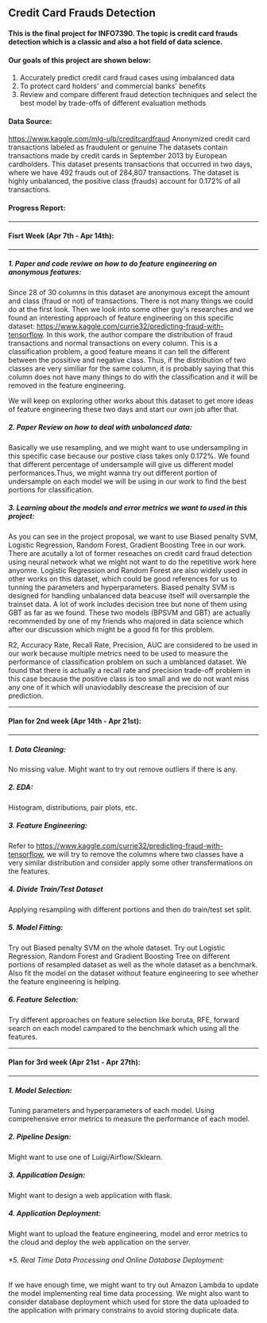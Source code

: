 ## Credit Card Frauds Detection

#### This is the final project for INFO7390. The topic is credit card frauds detection which is a classic and also a hot field of data science.

#### Our goals of this project are shown below:

1. Accurately predict credit card fraud cases using imbalanced data 
2. To protect card holders' and commercial banks' benefits
3. Review and compare different fraud detection techniques and select the best model by trade-offs of different evaluation methods

#### Data Source:

https://www.kaggle.com/mlg-ulb/creditcardfraud
Anonymized credit card transactions labeled as fraudulent or genuine
The datasets contain transactions made by credit cards in September 2013 by European cardholders. This dataset presents transactions that occurred in two days, where we have 492 frauds out of 284,807 transactions. The dataset is highly unbalanced, the positive class (frauds) account for 0.172% of all transactions.

#### Progress Report:
---
#### Fisrt Week (Apr 7th - Apr 14th):
---
##### 1. Paper and code reviwe on how to do feature engineering on anonymous features:

Since 28 of 30 columns in this dataset are anonymous except the amount and class (fraud or not) of transactions. There is not many things we could do at the first look. Then we look into some other guy's researches and we found an interesting approach of feature engineering on this specific dataset: https://www.kaggle.com/currie32/predicting-fraud-with-tensorflow.
In this work, the author compare the distribution of fraud transactions and normal transactions on every column. This is a classification problem, a good feature means it can tell the different between the possitive and negative class. Thus, if the distribution of two classes are very similiar for the same column, it is probably saying that this column does not have many things to do with the classification and it will be removed in the feature engineering.

We will keep on exploring other works about this dataset to get more ideas of feature engineering these two days and start our own job after that.

##### 2. Paper Review on how to deal with unbalanced data:

Basically we use resampling, and we might want to use undersampling in this specific case because our postive class takes only 0.172%. We found that different percentage of undersample will give us different model performances.Thus, we might wanna try out different portion of undersample on each model we will be using in our work to find the best portions for classification.

##### 3. Learning about the models and error metrics we want to used in this project:

As you can see in the project proposal, we want to use Biased penalty SVM, Logistic Regression, Random Forest, Gradient Boosting Tree in our work. There are acutally a lot of former reseaches on credit card fraud detection using neural network what we might not want to do the repetitive work here anyomre. Logistic Regression and Random Forest are also widely used in other works on this dataset, which could be good references for us to tunning the parameters and hyperparameters. Biased penalty SVM is designed for handling unbalanced data beacuse itself will oversample the trainset data. A lot of work includes decision tree but none of them using GBT as far as we found. These two models (BPSVM and GBT) are actually recommended by one of my friends who majored in data science which after our discussion which might be a good fit for this problem.

R2, Accuracy Rate, Recall Rate, Precision, AUC are considered to be used in our work because multiple metrics need to be used to measure the performance of classification problem on such a umblanced dataset. We found that there is actually a recall rate and precision trade-off problem in this case because the positive class is too small and we do not want miss any one of it which will unaviodablly descrease the precision of our prediction. 

---
#### Plan for 2nd week (Apr 14th - Apr 21st):
---
##### 1. Data Cleaning:

No missing value. Might want to try out remove outliers if there is any.

##### 2. EDA:

Histogram, distributions, pair plots, etc.

##### 3. Feature Engineering:

Refer to https://www.kaggle.com/currie32/predicting-fraud-with-tensorflow, we will try to remove the columns where two classes have a very similar distribution and consider apply some other transfermations on the features.

##### 4. Divide Train/Test Dataset 

Applying resampling with different portions and then do train/test set split.

##### 5. Model Fitting:

Try out Biased penalty SVM on the whole dataset. Try out Logistic Regression, Random Forest and Gradient Boosting Tree on different portions of resampled dataset as well as the whole dataset as a benchmark. Also fit the model on the dataset without feature engineering to see whether the feature engineering is helping.

##### 6. Feature Selection:

Try  different approaches on feature selection like boruta, RFE, forward search on each model campared to the benchmark which using all the features.

---
#### Plan for 3rd week (Apr 21st - Apr 27th):
---
##### 1. Model Selection:

Tuning parameters and hyperparameters of each model. Using comprehensive error metrics to measure the performance of each model.

##### 2. Pipeline Design:

Might want to use one of Luigi/Airflow/Sklearn.

##### 3. Appilication Design:

Might want to design a web application with flask.

##### 4. Application Deployment:

Might want to upload the feature engineering, model and error metrics to the cloud and deploy the web application on the server.

###### *5. Real Time Data Processing and Online Database Deployment:

If we have enough time, we might want to try out Amazon Lambda to update the model implementing real time data processing. We might also want to consider database deployment which used for store the data uploaded to the application with primary constrains to avoid storing duplicate data.



